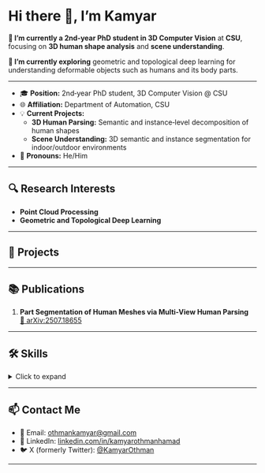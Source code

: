 

<!--
**kamyarothmanhamad/kamyarothmanhamad** is a ✨ _special_ ✨ repository because its `README.md` (this file) appears on your GitHub profile.

Here are some ideas to get you started:

- 🔭 I’m currently working on ...
- 🌱 I’m currently learning ...
- 👯 I’m looking to collaborate on ...
- 🤔 I’m looking for help with ...
- 💬 Ask me about ...
- 📫 How to reach me: ...
- 😄 Pronouns: ...
- ⚡ Fun fact: ...
-->


<!--
  ⚠️ Rename this file to README.md
  ⚠️ This repo’s name must exactly match your GitHub username to display this on your profile :contentReference[oaicite:3]{index=3}.
-->

# Hi there 👋, I’m Kamyar

**🔭 I’m currently a 2nd‑year PhD student in 3D Computer Vision** at **CSU**, focusing on **3D human shape analysis** and **scene understanding**.


**🌱 I’m currently exploring** geometric and topological deep learning for understanding deformable objects  such as humans and its body parts.

---

- 🎓 **Position:** 2nd‑year PhD student, 3D Computer Vision @ CSU  
- 🌐 **Affiliation:** Department of Automation, CSU  
- 💡 **Current Projects:**  
  - **3D Human Parsing:** Semantic and instance‑level decomposition of human shapes  
  - **Scene Understanding:** 3D semantic and instance segmentation for indoor/outdoor environments   
- 💬 **Pronouns:** He/Him
  
---

## 🔍 Research Interests  
- **Point Cloud Processing** 
- **Geometric and Topological Deep Learning**    

---

## 🚀 Projects  
<!-- For each project, link to the repo and include a one‑sentence description. -->

---

## 📚 Publications  
1. **Part Segmentation of Human Meshes via Multi-View Human Parsing**  
   [📄 arXiv:2507.18655](https://arxiv.org/abs/2507.18655)  
   


---

## 🛠️ Skills  
<details>
<summary>Click to expand</summary>

- **Languages:** Python, C++, CUDA  
- **Frameworks:** PyTorch, Open3D  
- **Tools:** Git, Docker 
</details> 

---

## 📫 Contact Me  
- 📧 Email: [othmankamyar@gmail.com](mailto:othmankamyar@gmail.com)
- 🔗 LinkedIn: [linkedin.com/in/kamyarothmanhamad](https://www.linkedin.com/in/kamyarothmanhamad)
- 🐦 X (formerly Twitter): [@KamyarOthman](https://twitter.com/KamyarOthman)


---
<!--
## 🔗 Quick Links  
- 📄 [Curriculum Vitae](https://your‑university.edu/yourcv.pdf)  
- 📊 [GitHub Stats](https://github.com/yourname/github-readme-stats)  -->



